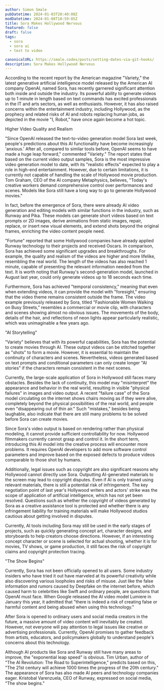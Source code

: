 ```yaml
---
author: Simon Smale
pubDatetime: 2024-01-03T20:40:08Z
modDatetime: 2024-01-08T18:59:05Z
title: Sora Makes Hollywood Nervous
featured: false
draft: false
tags:
  - sora
  - sora ai
  - text to video

canonicalURL: https://smale.codes/posts/setting-dates-via-git-hooks/
description: Sora Makes Hollywood Nervous
---
```


According to the recent report by the American magazine "Variety," the latest generative artificial intelligence model released by the American AI company OpenAI, named Sora, has recently garnered significant attention both inside and outside the industry. Its powerful ability to generate videos up to 1 minute in length based on text commands has excited professionals in the IT and arts sectors, as well as enthusiasts. However, it has also raised concerns within the entertainment industry, including Hollywood, as the prophecy and related risks of AI and robots replacing human jobs, as depicted in the movie "I, Robot," have once again become a hot topic.

Higher Video Quality and Realism

"Since OpenAI released the text-to-video generation model Sora last week, people's predictions about this AI functionality have become increasingly 'anxious.' After all, compared to similar tools before, OpenAI seems to have made a huge leap forward," commented "Variety." The report states that based on the current video output samples, Sora is the most impressive video generation model to date, with its "realistic effects" expected to play a role in high-end entertainment. However, due to certain limitations, it is currently not capable of handling the scale of Hollywood movie production. Tom Graham, CEO of the AI company Metaphysics, believes, "Today's creative workers demand comprehensive control over performances and scenes. Models like Sora still have a long way to go to generate Hollywood movies."

In fact, before the emergence of Sora, there were already AI video generation and editing models with similar functions in the industry, such as Runway and Pika. These models can generate short videos based on text prompts or 2D images, derive animations from static images, repair, replace, or insert new visual elements, and extend shots beyond the original frames, enriching the video content people need.

"Fortune" reported that some Hollywood companies have already applied Runway technology to their projects and received Oscars. In comparison, Sora has achieved some significant upgrades and breakthroughs. For example, the quality and realism of the videos are higher and more lifelike, resembling the real world. The length of the videos has also reached 1 minute, capable of presenting the relevant information needed from the text. It is worth noting that Runway's second-generation model, launched in August last year, could only generate videos up to 18 seconds each time.

Furthermore, Sora has achieved "temporal consistency," meaning that even when extending videos, it can provide the model with "foresight," ensuring that the video theme remains consistent outside the frame. The video example previously released by Sora, titled "Fashionable Women Walking on Busy Streets," resembles a commercial or movie clip, with characters and scenes showing almost no obvious issues. The movements of the body, details of the hair, and reflections of neon lights appear particularly realistic, which was unimaginable a few years ago.

"AI Storytelling"

"Variety" believes that with its powerful capabilities, Sora has the potential to create movies through AI. These output videos can be stitched together as "shots" to form a movie. However, it is essential to maintain the continuity of characters and scenes. Nevertheless, videos generated based on text prompts and conditional parameters can only create longer "AI stories" if the characters remain consistent in the next scenes.

Currently, the large-scale application of Sora in Hollywood still faces many obstacles. Besides the lack of continuity, this model may "misinterpret" the appearance and behavior in the real world, resulting in visible "physical failures" in images and video output. A recent "failure case" of the Sora model circulating on the internet shows chairs moving as if they were alive, completely beyond the physical possibilities of the real world, and people even "disappearing out of thin air." Such "mistakes," besides being laughable, also indicate that there are still many problems to be solved before Sora can create movies.

Since Sora's video output is based on rendering rather than physical modeling, it cannot provide sufficient controllability for now. Hollywood filmmakers currently cannot grasp and control it. In the short term, introducing this AI model into the creative process will encounter more problems. It requires OpenAI developers to add more software control parameters and improve based on the exposed defects to produce videos comparable to those shot by humans.

Additionally, legal issues such as copyright are also significant reasons why Hollywood cannot directly use Sora. Outputting AI-generated materials to the screen may lead to copyright disputes. Even if AI is only trained using relevant materials, there is still a potential risk of infringement. The key negotiation point of last year's Hollywood writers and actors' strike was the scope of application of artificial intelligence, which has not yet been resolved. Questions such as whether the copyright of videos generated by Sora as a creative assistance tool is protected and whether there is any infringement liability for training materials will make Hollywood studios cautious about getting involved in disputes.

Currently, AI tools including Sora may still be used in the early stages of projects, such as quickly generating concept art, character designs, and storyboards to help creators choose directions. However, if an interesting concept character or scene is selected for actual shooting, whether it is for movies, TV shows, or game production, it still faces the risk of copyright claims and copyright protection tracing.

"The Show Begins"

Currently, Sora has not been officially opened to all users. Some industry insiders who have tried it out have marveled at its powerful creativity while also discovering various loopholes and risks of misuse. Just like the false information and rumors caused by Deepfake on the internet before, which caused harm to celebrities like Swift and ordinary people, are questions that OpenAI must face. When Google released the AI video model Lumiere in January this year, it admitted that "there is indeed a risk of creating false or harmful content and being abused when using this technology."

After Sora is opened to ordinary users and social media creators in the future, a massive amount of video content will inevitably be created. However, not everyone will pay attention to legal issues like creative or advertising professionals. Currently, OpenAI promises to gather feedback from artists, educators, and policymakers globally to understand people's concerns about this technology.

Although AI products like Sora and Runway still have many areas to improve, the "exponential leap speed" is obvious. Tim Urban, author of "The AI Revolution: The Road to Superintelligence," predicts based on this, "The 21st century will achieve 1000 times the progress of the 20th century." The appearance of Sora has also made AI peers and technology companies eager. Kristobal Varenzuela, CEO of Runway, expressed on social media, "The show begins."
